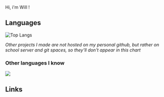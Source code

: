 Hi, i'm Will !

## Languages
![Top Langs](https://github-readme-stats.vercel.app/api/top-langs/?username=will-cupa&layout=compact&size_weight=0.5&count_weight=0.5)

*Other projects I made are not hosted on my personal github, but rather on school server and git spaces, so they'll don't appear in this chart*

### Other languages I know
<img src="https://skillicons.dev/icons?i=cs,java,javascript"/>

## Links
